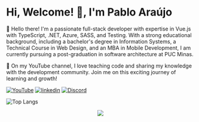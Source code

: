 # Hi, Welcome! 👋, I'm Pablo Araújo

👋 Hello there! I'm a passionate full-stack developer with expertise in Vue.js with TypeScript, .NET, Azure, SASS, and Testing. With a strong educational background, including a bachelor's degree in Information Systems, a Technical Course in Web Design, and an MBA in Mobile Development, I am currently pursuing a post-graduation in software architecture at PUC Minas.

🎥 On my YouTube channel, I love teaching code and sharing my knowledge with the development community. Join me on this exciting journey of learning and growth!

[![YouTube](https://img.shields.io/badge/YouTube-%23FF0000.svg?style=for-the-badge&logo=YouTube&logoColor=white)](https://www.youtube.com/@PabloCodess)
[![linkedin](https://img.shields.io/badge/linkedin-0A66C2?style=for-the-badge&logo=linkedin&logoColor=white)](https://www.linkedin.com/in/pablocodes/)
[![Discord](https://img.shields.io/badge/Discord-%235865F2.svg?style=for-the-badge&logo=discord&logoColor=white)](https://discord.gg/zkW3QNcdPw)

![Top Langs](https://github-readme-stats.vercel.app/api/top-langs/?username=Pablofr10&theme=tokyonight)


<p align="center">
  <a href="https://skillicons.dev">
    <img src="https://skillicons.dev/icons?i=git,vue,vite,nuxtjs,dotnet" />
  </a>
</p>


